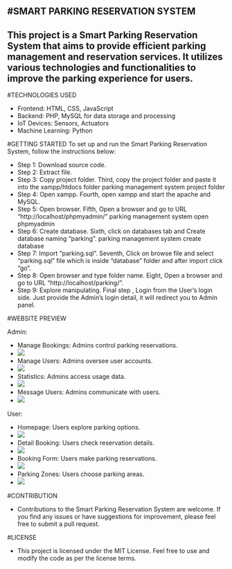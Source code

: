
#SMART PARKING RESERVATION SYSTEM
---
This project is a Smart Parking Reservation System that aims to provide efficient parking management and reservation services. 
It utilizes various technologies and functionalities to improve the parking experience for users.
---
#TECHNOLOGIES USED
* Frontend: HTML, CSS, JavaScript
* Backend: PHP, MySQL for data storage and processing
* IoT Devices: Sensors, Actuators
* Machine Learning: Python

#GETTING STARTED
To set up and run the Smart Parking Reservation System, follow the instructions below:
* Step 1: Download source code.
* Step 2: Extract file.
* Step 3: Copy project folder. Third, copy the project folder and paste it into the xampp/htdocs folder parking management system project folder
* Step 4: Open xampp. Fourth, open xampp and start the apache and MySQL. 
* Step 5: Open browser. Fifth, Open a browser and go to URL “http://localhost/phpmyadmin/” parking management system open phpmyadmin
* Step 6: Create database. Sixth, click on databases tab and Create database naming “parking”. parking management system create database
* Step 7: Import “parking.sql”. Seventh, Click on browse file and select “parking.sql” file which is inside “database” folder and after import 
  click “go“. 
* Step 8: Open browser and type folder name. Eight, Open a browser and go to URL “http://localhost/parking/”.
* Step 9: Explore manipulating. Final step , Login from the User’s login side. Just provide the Admin’s login detail, it will redirect you to 
  Admin panel.
  
#WEBSITE PREVIEW

Admin:
* Manage Bookings: Admins control parking reservations.
* <img src="./img/manage_booking.png"/>
* Manage Users: Admins oversee user accounts.
* <img src="./img/manage_user.png"/>
* Statistics: Admins access usage data.
* <img src="./img/satistics.png"/>
* Message Users: Admins communicate with users.
* <img src="./img/message.png"/>

User:
* Homepage: Users explore parking options.
* <img src="./img/homepage.png"/>
* Detail Booking: Users check reservation details.
* <img src="./img/detail.png"/>
* Booking Form: Users make parking reservations.
* <img src="./img/form_booking.png"/>
* Parking Zones: Users choose parking areas.
* <img src="./img/parking zone.png"/>

#CONTRIBUTION
* Contributions to the Smart Parking Reservation System are welcome. If you find any issues or have suggestions for improvement, please feel free to submit a pull request.

#LICENSE
* This project is licensed under the MIT License. Feel free to use and modify the code as per the license terms.

